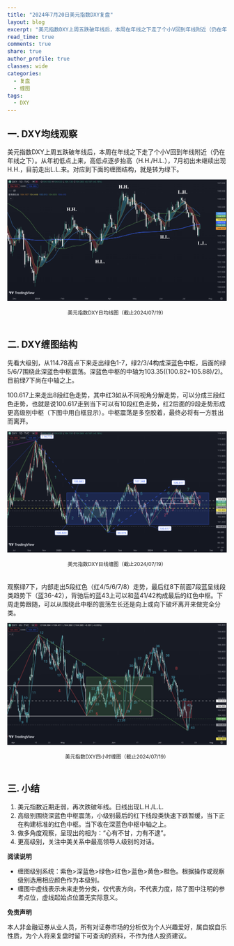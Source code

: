 ```yaml
---
title: "2024年7月20日美元指数DXY复盘"
layout: blog
excerpt: "美元指数DXY上周五跌破年线后，本周在年线之下走了个小V回到年线附近（仍在年线之下）。从年初低点上来，高低点逐步抬高（H.H./H.L.），7月初出未继续出现H.H.，目前走出L.L.来。对应到下面的缠图结构，就是转为绿下。"
read_time: true
comments: true
share: true
author_profile: true
classes: wide
categories:
  - 复盘
  - 缠图
tags:
  - DXY
---
```


## 一. DXY均线观察 

美元指数DXY上周五跌破年线后，本周在年线之下走了个小V回到年线附近（仍在年线之下）。从年初低点上来，高低点逐步抬高（H.H./H.L.），7月初出未继续出现H.H.，目前走出L.L.来。对应到下面的缠图结构，就是转为绿下。

![DXY美元指数20240720](/assets/images/2024/2024-07-19-DXY-day-jun.png)
<small><center>美元指数DXY日均线图（截止2024/07/19）</center></small>　

## 二. DXY缠图结构 

先看大级别，从114.78高点下来走出绿色1-7，绿2/3/4构成深蓝色中枢，后面的绿5/6/7围绕此深蓝色中枢震荡。深蓝色中枢的中轴为103.35((100.82+105.88)/2)。目前绿7下尚在中轴之上。

100.617上来走出8段红色走势，其中红3如从不同视角分解走势，可以分成三段红色走势，也就是说100.617走到当下可以有10段红色走势，红2后面的9段走势形成更高级别中枢（下图中用白框显示）。中枢震荡是多空胶着，最终必将有一方胜出而离开。

![DXY美元指数20240720](/assets/images/2024/2024-07-19-DXY-day.png)
<small><center>美元指数DXY日线缠图（截止2024/07/19）</center></small>　

观察绿7下，内部走出5段红色（红4/5/6/7/8）走势，最后红8下前面7段蓝呈线段类趋势下（蓝36-42），背驰后的蓝43上可以和蓝41/42构成最后的红色中枢。下周走势跟随，可以从围绕此中枢的震荡生长还是向上或向下破坏离开来做完全分类。

![DXY美元指数20240720](/assets/images/2024/2024-07-19-DXY-hour.png)
<small><center>美元指数DXY四小时缠图（截止2024/07/19）</center></small>　 

## 三. 小结

1. 美元指数近期走弱，再次跌破年线。日线出现L.H./L.L. 
2. 高级别围绕深蓝色中枢震荡，小级别最后的红下线段类快速下跌暂缓，当下正在构建标准的红色中枢。当下收在深蓝色中枢中轴之上。
3. 做多角度观察，呈现出的相为：“心有不甘，力有不逮”。
4. 更高级别，关注中美关系中最高领导人级别的对话。

**阅读说明**

* 缠图级别系统：紫色>深蓝色>绿色>红色>蓝色>黄色>橙色。根据操作或观察级别选用相应颜色作为本级别。
* 缠图中虚线表示未来走势分类，仅代表方向，不代表力度，除了图中注明的参考点位，虚线起始点位置无实际意义。

**免责声明** 

本人非金融证券从业人员，所有对证券市场的分析仅为个人兴趣爱好，属自娱自乐性质，为个人将来复盘时留下可查询的资料，不作为他人投资建议。

